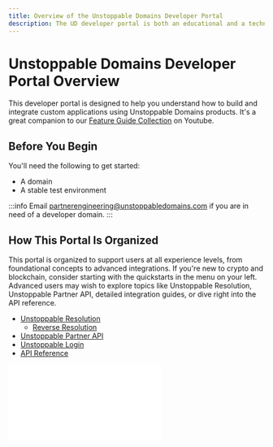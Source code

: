 ```yaml
---
title: Overview of the Unstoppable Domains Developer Portal
description: The UD developer portal is both an educational and a technical resource. We hope it will be equally useful for both technical and non-technical readers.
---
```


# Unstoppable Domains Developer Portal Overview

This developer portal is designed to help you understand how to build and integrate custom applications using Unstoppable Domains products.
It's a great companion to our [Feature Guide Collection](https://youtube.com/playlist?list=PLkKiQerk3s0AbMvBafwmJdR8pv7qPYeL-) on Youtube.

## Before You Begin

You'll need the following to get started:

- A domain
- A stable test environment

:::info 
Email <partnerengineering@unstoppabledomains.com> if you are in need of a developer domain.
:::

## How This Portal Is Organized

This portal is organized to support users at all experience levels, from foundational concepts to advanced integrations. If you're new to crypto and blockchain, consider starting with the quickstarts in the menu on your left. Advanced users may wish to explore topics like Unstoppable Resolution, Unstoppable Partner API, detailed integration guides, or dive right into the API reference.

- [Unstoppable Resolution](/resolution/overview.md)
    - [Reverse Resolution](/resolution/rr-overview.md)
- [Unstoppable Partner API](/domain-distribution-and-management/overview.md)
- [Unstoppable Login](/identity/overview/login-with-unstoppable.md)
- [API Reference](/openapi/overview.md)

<embed src="/snippets/_developer-survey-embed.md" />
